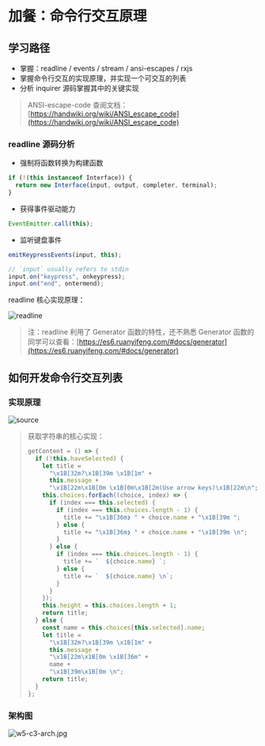 # 加餐：命令行交互原理

## 学习路径

- 掌握：readline / events / stream / ansi-escapes / rxjs
- 掌握命令行交互的实现原理，并实现一个可交互的列表
- 分析 inquirer 源码掌握其中的关键实现

> ANSI-escape-code 查阅文档：[https://handwiki.org/wiki/ANSI_escape_code](https://handwiki.org/wiki/ANSI_escape_code)

### readline 源码分析

- 强制将函数转换为构建函数

```js
if (!(this instanceof Interface)) {
  return new Interface(input, output, completer, terminal);
}
```

- 获得事件驱动能力

```js
EventEmitter.call(this);
```

- 监听键盘事件

```js
emitKeypressEvents(input, this);

// `input` usually refers to stdin
input.on("keypress", onkeypress);
input.on("end", ontermend);
```

readline 核心实现原理：

![readline](https://qn.huat.xyz/mac/202309011124902.jpg)

> 注：readline 利用了 Generator 函数的特性，还不熟悉 Generator 函数的同学可以查看：[https://es6.ruanyifeng.com/#docs/generator](https://es6.ruanyifeng.com/#docs/generator)

## 如何开发命令行交互列表

### 实现原理

![source](https://qn.huat.xyz/mac/202309011124464.jpg)

> 获取字符串的核心实现：
>
> ```js
> getContent = () => {
>   if (!this.haveSelected) {
>     let title =
>       "\x1B[32m?\x1B[39m \x1B[1m" +
>       this.message +
>       "\x1B[22m\x1B[0m \x1B[0m\x1B[2m(Use arrow keys)\x1B[22m\n";
>     this.choices.forEach((choice, index) => {
>       if (index === this.selected) {
>         if (index === this.choices.length - 1) {
>           title += "\x1B[36m❯ " + choice.name + "\x1B[39m ";
>         } else {
>           title += "\x1B[36m❯ " + choice.name + "\x1B[39m \n";
>         }
>       } else {
>         if (index === this.choices.length - 1) {
>           title += `  ${choice.name} `;
>         } else {
>           title += `  ${choice.name} \n`;
>         }
>       }
>     });
>     this.height = this.choices.length + 1;
>     return title;
>   } else {
>     const name = this.choices[this.selected].name;
>     let title =
>       "\x1B[32m?\x1B[39m \x1B[1m" +
>       this.message +
>       "\x1B[22m\x1B[0m \x1B[36m" +
>       name +
>       "\x1B[39m\x1B[0m \n";
>     return title;
>   }
> };
> ```

### 架构图

![w5-c3-arch.jpg](https://qn.huat.xyz/mac/202309011125315.jpg)
